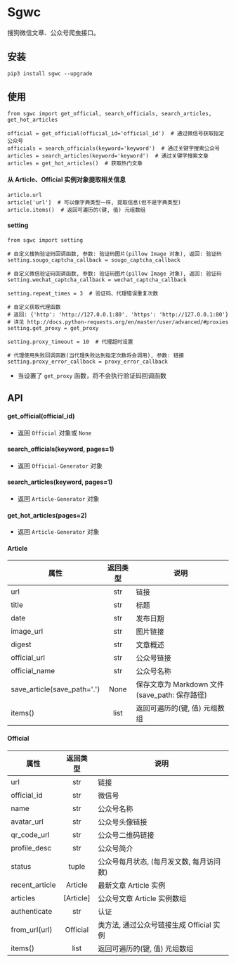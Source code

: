 # Sgwc
搜狗微信文章、公众号爬虫接口。

## 安装 
```
pip3 install sgwc --upgrade
```

## 使用
```
from sgwc import get_official, search_officials, search_articles, get_hot_articles

official = get_official(official_id='official_id')  # 通过微信号获取指定公众号
officials = search_officials(keyword='keyword')  # 通过关键字搜索公众号
articles = search_articles(keyword='keyword')  # 通过关键字搜索文章
articles = get_hot_articles()  # 获取热门文章
```
#### 从 Article、Official 实例对象提取相关信息
```
article.url
article['url']  # 可以像字典类型一样, 提取信息(但不是字典类型)
article.items()  # 返回可遍历的(键, 值) 元组数组
```
#### setting
```
from sgwc import setting

# 自定义搜狗验证码回调函数, 参数: 验证码图片(pillow Image 对象), 返回: 验证码
setting.sougo_captcha_callback = sougo_captcha_callback

# 自定义微信验证码回调函数, 参数: 验证码图片(pillow Image 对象), 返回: 验证码
setting.wechat_captcha_callback = wechat_captcha_callback

setting.repeat_times = 3  # 验证码、代理错误重复次数

# 自定义获取代理函数
# 返回: {'http': 'http://127.0.0.1:80', 'https': 'http://127.0.0.1:80'}
# 详见 http://docs.python-requests.org/en/master/user/advanced/#proxies
setting.get_proxy = get_proxy 

setting.proxy_timeout = 10  # 代理超时设置

# 代理使用失败回调函数(当代理失败达到指定次数将会调用), 参数: 链接
setting.proxy_error_callback = proxy_error_callback
```
- 当设置了 `get_proxy` 函数，将不会执行验证码回调函数

## API
#### get_official(official_id)
- 返回 `Official` 对象或 `None`
#### search_officials(keyword, pages=1)
- 返回 `Official-Generator` 对象
#### search_articles(keyword, pages=1)
- 返回 `Article-Generator` 对象
#### get_hot_articles(pages=2)
- 返回 `Article-Generator` 对象

#### Article
| 属性 | 返回类型 | 说明 |
|------|:--------:|------|
| url | str | 链接 |
| title | str | 标题 |
| date | str | 发布日期 |
| image_url | str | 图片链接 |
| digest | str | 文章概述 |
| official_url | str | 公众号链接 |
| official_name | str | 公众号名称 |
| save_article(save_path='.') | None | 保存文章为 Markdown 文件(save_path: 保存路径) |
| items() | list | 返回可遍历的(键, 值) 元组数组 |

#### Official
| 属性 | 返回类型 | 说明 |
|------|:--------:|------|
| url | str | 链接 |
| official_id | str | 微信号 |
| name | str | 公众号名称 |
| avatar_url | str | 公众号头像链接 |
| qr_code_url | str | 公众号二维码链接 |
| profile_desc | str | 公众号简介 |
| status | tuple | 公众号每月状态, (每月发文数, 每月访问数) |
| recent_article | Article | 最新文章 Article 实例 |
| articles | \[Article\] | 公众号文章 Article 实例数组 |
| authenticate | str | 认证 |
| from_url(url) | Official | 类方法, 通过公众号链接生成 Official 实例 |
| items() | list | 返回可遍历的(键, 值) 元组数组 |
